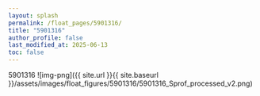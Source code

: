 ```yaml
---
layout: splash
permalink: /float_pages/5901316/
title: "5901316"
author_profile: false
last_modified_at: 2025-06-13
toc: false
---
```

 
5901316
![img-png]({{ site.url }}{{ site.baseurl }}/assets/images/float_figures/5901316/5901316_Sprof_processed_v2.png)